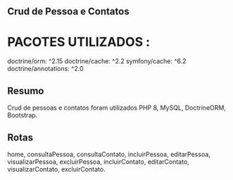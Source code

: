 <h2>Crud de Pessoa e Contatos</h2>

# PACOTES UTILIZADOS :
  doctrine/orm: ^2.15
  doctrine/cache: ^2.2
  symfony/cache: ^6.2
  doctrine/annotations: ^2.0

## Resumo

  Crud de pessoas e contatos foram utilizados PHP 8, MySQL, DoctrineORM, Bootstrap.

## Rotas

 home,
 consultaPessoa,
 consultaContato,
 incluirPessoa,
 editarPessoa, 
 visualizarPessoa,
 excluirPessoa,
 incluirContato,
 editarContato,
 visualizarContato,
 excluirContato.